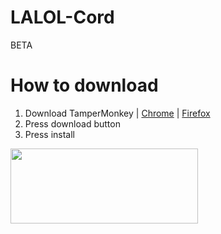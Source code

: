 # LALOL-Cord
BETA

# How to download
1. Download TamperMonkey | [Chrome](https://chrome.google.com/webstore/detail/tampermonkey/dhdgffkkebhmkfjojejmpbldmpobfkfo) | [Firefox](https://addons.mozilla.org/ru/firefox/addon/tampermonkey)
2. Press download button
3. Press install

[<img src='http://www.pngall.com/wp-content/uploads/2/Download-Button-PNG-Image.png' height='120' width
='300'>](https://github.com/Its-LALOL/LALOL-Cord/raw/main/a.user.js "Download.")
